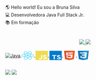 <div align="left">
🌎 Hello world! Eu sou a Bruna Silva <br>
💻 Desenvolvedora Java Full Stack Jr. <br>
📚 Em formação
</div>

#

<div align="center">
  <a href="https://github.com/brunalsilva">
  <img height="140em" src="https://github-readme-stats.vercel.app/api?username=brunalsilva&show_icons=true&theme=aura_dark&include_all_commits=true&count_private=true"/>
  <img height="140em" src="https://github-readme-stats.vercel.app/api/top-langs/?username=brunalsilva&layout=compact&langs_count=7&theme=aura_dark"/>
</div>
<div style="display: inline_block"><br>
  <img align="center" alt="Java" height="30" width="40" <img src="https://cdn.jsdelivr.net/gh/devicons/devicon/icons/java/java-original.svg"/>
  <img align="center" alt="Rafa-React" height="30" width="40" src="https://raw.githubusercontent.com/devicons/devicon/master/icons/react/react-original.svg">
  <img align="center" alt="Rafa-Js" height="30" width="40" src="https://raw.githubusercontent.com/devicons/devicon/master/icons/javascript/javascript-plain.svg">
  <img align="center" alt="Rafa-Ts" height="30" width="40" src="https://raw.githubusercontent.com/devicons/devicon/master/icons/typescript/typescript-plain.svg">
  <img align="center" alt="Rafa-HTML" height="30" width="40" src="https://raw.githubusercontent.com/devicons/devicon/master/icons/html5/html5-original.svg">
  <img align="center" alt="Rafa-CSS" height="30" width="40" src="https://raw.githubusercontent.com/devicons/devicon/master/icons/css3/css3-original.svg">
</div>
  
  ##
  
  <div> 
    <a href="https://www.linkedin.com/in/bruna-silva-671402224/" target="_blank"><img src="https://img.shields.io/badge/-LinkedIn-%230077B5?style=for-the-badge&logo=linkedin&logoColor=white" target="_blank"></a> 
  <a href = "mailto:beyss21@gmail.com"><img src="https://img.shields.io/badge/-Gmail-%23333?style=for-the-badge&logo=gmail&logoColor=white" target="_blank"></a>
 
</div>

<!--
**brunalsilva/brunalsilva** is a ✨ _special_ ✨ repository because its `README.md` (this file) appears on your GitHub profile.


